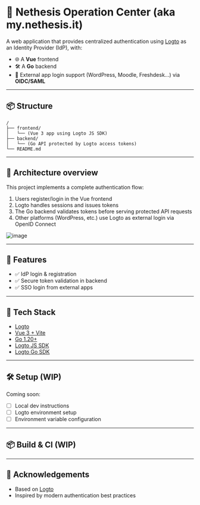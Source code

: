 # 🔐 Nethesis Operation Center (aka my.nethesis.it)

A web application that provides centralized authentication using [Logto](https://logto.io/) as an Identity Provider (IdP), with:

- 🌐 A **Vue** frontend  
- 🛠️ A **Go** backend  
- 🧩 External app login support (WordPress, Moodle, Freshdesk...) via **OIDC/SAML**

---

## 📦 Structure

```
/
├── frontend/
│   └── (Vue 3 app using Logto JS SDK)
├── backend/
│   └── (Go API protected by Logto access tokens)
└── README.md
```

---

## 📸 Architecture overview

This project implements a complete authentication flow:

1. Users register/login in the Vue frontend  
2. Logto handles sessions and issues tokens  
3. The Go backend validates tokens before serving protected API requests  
4. Other platforms (WordPress, etc.) use Logto as external login via OpenID Connect  

![image](https://github.com/user-attachments/assets/54450f7f-8313-455c-a320-21e3b0f1bf32)


---

## 🚀 Features

- ✅ IdP login & registration  
- ✅ Secure token validation in backend  
- ✅ SSO login from external apps  

---

## 🧱 Tech Stack

- [Logto](https://logto.io/)
- [Vue 3 + Vite](https://vitejs.dev/)
- [Go 1.20+](https://golang.org/)
- [Logto JS SDK](https://docs.logto.io/recipes/vue/)
- [Logto Go SDK](https://docs.logto.io/recipes/go/)

---

## 🛠️ Setup (WIP)

Coming soon:

- [ ] Local dev instructions  
- [ ] Logto environment setup  
- [ ] Environment variable configuration  

---

## 📦 Build & CI (WIP)


---

## 🙏 Acknowledgements

- Based on [Logto](https://github.com/logto-io/logto)  
- Inspired by modern authentication best practices  

